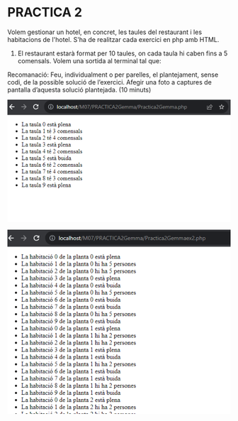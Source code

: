  
# PRACTICA 2

Volem gestionar un hotel, en concret, les taules del restaurant i les habitacions de l'hotel. 
S'ha de realitzar cada exercici en php amb HTML.

1. El restaurant estarà format per 10 taules, on cada taula hi caben fins a 5 comensals. Volem una sortida al terminal tal que: 

Recomanació: Feu, individualment o per parelles, el plantejament, sense codi, de la possible solució de l’exercici. Afegir una foto a captures de pantalla d’aquesta solució plantejada. (10 minuts)  

![imatge](resultatPractica2.png)

![imatge2](resultat2Practica2.png)
